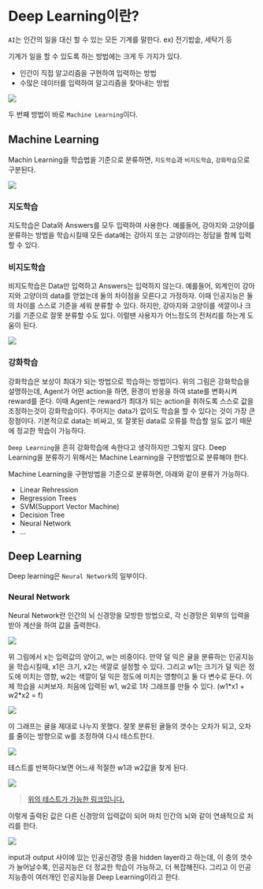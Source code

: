 # Deep Learning이란?

`AI`는 인간의 일을 대신 할 수 있는 모든 기계를 말한다. ex) 전기밥솥, 세탁기 등

기계가 일을 할 수 있도록 하는 방법에는 크게 두 가지가 있다.
- 인간이 직접 알고리즘을 구현하여  입력하는 방법
- 수많은 데이터를 입력하여 알고리즘을 찾아내는 방법

![](https://images.velog.io/images/hojp7874/post/1dd05ec9-455b-4f84-8057-f5747bd42bee/image.png)

두 번째 방법이 바로 `Machine Learning`이다.

## Machine Learning

Machin Learning을 학습법을 기준으로 분류하면, `지도학습`과 `비지도학습`, `강화학습`으로 구분된다.

![](https://images.velog.io/images/hojp7874/post/a5edf82a-efd5-4ad4-9d17-074e8603d020/image.png)

### 지도학습

지도학습은 Data와 Answers를 모두 입력하여 사용한다.
예를들어, 강아지와 고양이를 분류하는 방법을 학습시킬때 모든 data에는 강아지 또는 고양이라는 정답을 함께 입력할 수 있다.

### 비지도학습

비지도학습은 Data만 입력하고 Answers는 입력하지 않는다.
예를들어, 외계인이 강아지와 고양이의 data를 얻었는데 둘의 차이점을 모른다고 가정하자. 이때 인공지능은 둘의 차이를 스스로 기준을 세워 분류할 수 있다.
하지만, 강아지와 고양이를 색깔이나 크기를 기준으로 잘못 분류할 수도 있다. 이럴땐 사용자가 어느정도의 전처리를 하는게 도움이 된다.

![](https://images.velog.io/images/hojp7874/post/6558a605-731e-472f-94c9-f4f79aad75e7/image.png)

### 강화학습

강화학습은 보상이 최대가 되는 방법으로 학습하는 방법이다.
위의 그림은 강화학습을 설명하는데, Agent가 어떤 action을 하면, 환경이 반응을 하여 state를 변화시켜 reward를 준다. 이때 Agent는 reward가 최대가 되는 action을 취하도록 스스로 값을 조정하는것이 강화학습이다.
주어지는 data가 없이도 학습을 할 수 있다는 것이 가장 큰 장점이다. 기본적으로 data는 비싸고, 또 잘못된 data로 오류를 학습할 일도 없기 때문에 정교한 학습이 가능하다.

`Deep Learning`을 흔히 강화학습에 속한다고 생각하지만 그렇지 않다. Deep Learning을 분류하기 위해서는 Machine Learning을 구현방법으로 분류해야 한다.

Machine Learning을 구현방법을 기준으로 분류하면, 아래와 같이 분류가 가능하다.
- Linear Rehression
- Regression Trees
- SVM(Support Vector Machine)
- Decision Tree
- Neural Network
- ...

## Deep Learning

Deep learning은 `Neural Network`의 일부이다.

### Neural Network

Neural Network란 인간의 뇌 신경망을 모방한 방법으로, 각 신경망은 외부의 입력을 받아 계산을 하여 값을 출력한다.

![](https://images.velog.io/images/hojp7874/post/867e6692-090e-467b-9eef-204770a5a3d8/image.png)

위 그림에서 x는 입력값의 양이고, w는 비중이다.
만약 덜 익은 귤을 분류하는 인공지능을 학습시킬때, x1은 크기, x2는 색깔로 설정할 수 있다.
그리고 w1는 크기가 덜 익은 정도에 미치는 영향, w2는 색깔이 덜 익은 정도에 미치는 영향이고 둘 다 변수로 둔다.
이제 학습을 시켜보자. 처음에 입력된 w1, w2로 1차 그래프를 만들 수 있다. (w1\*x1 + w2\*x2 = f)

![](https://images.velog.io/images/hojp7874/post/0d1d0c3b-cdb2-4ea4-86e0-9f9b1c31efdd/image.png)

이 그래프는 귤을 제대로 나누지 못했다. 잘못 분류된 귤들의 갯수는 오차가 되고, 오차를 줄이는 방향으로 w를 조정하여 다시 테스트한다.

![](https://images.velog.io/images/hojp7874/post/1afcf2c3-3b20-4b01-891f-df8b3106dd86/image.png)

테스트를 반복하다보면 어느새 적절한 w1과 w2값을 찾게 된다.

![](https://images.velog.io/images/hojp7874/post/e33d54ea-f344-4763-83d9-76978df7f508/image.png)

> [위의 테스트가 가능한 링크입니다.](https://playground.tensorflow.org/#activation=linear&regularization=L1&batchSize=1&dataset=gauss&regDataset=reg-plane&learningRate=0.3&regularizationRate=0&noise=25&networkShape=1,2&seed=0.70492&showTestData=false&discretize=true&percTrainData=10&x=true&y=true&xTimesY=false&xSquared=false&ySquared=false&cosX=false&sinX=false&cosY=false&sinY=false&collectStats=false&problem=classification&initZero=false&hideText=false)


이렇게 출력된 값은 다른 신경망의 입력값이 되어 마치 인간의 뇌와 같이 연쇄적으로 처리를 한다.

![](https://images.velog.io/images/hojp7874/post/79ef7c14-8c80-41dc-b742-dfc8cec706a2/image.png)

input과 output 사이에 있는 인공신경망 층을 hidden layer라고 하는데, 이 층의 갯수가 늘어날수록, 인공지능은 더 정교한 학습이 가능하고, 더 복잡해진다.
그리고 이 인공지능층이 여러개인 인공지능을 Deep Learning이라고 한다.